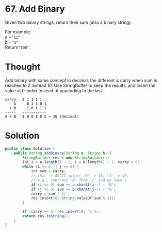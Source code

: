 # 67. Add Binary

Given two binary strings, return their sum \(also a binary string\).

For example,  
a =`"11"`  
b =`"1"`  
Return`"100"`.

# Thought

Add binary with same concept in decimal, the different is carry when sum is reached to 2 instead 10. Use StringBuffer to keep the results, and insert the value at 0-index instead of appending to the last.

```
carry   1 1 1 1 1
    A     0 1 1 0 1
  + B     1 0 1 1 1
-----   -----------
A + B   1 0 0 1 0 0 = 36 (decimal)
```

# Solution

```java
public class Solution {
    public String addBinary(String a, String b) {
        StringBuilder res = new StringBuilder();
        int i = a.length() - 1, j = b.length() - 1, carry = 0;
        while (i >= 0 || j >= 0) {
            int sum = carry;
            // char -> ASCII value: '0' -> 48, '1' -> 49,
            // e.g., subtract '0' from '1' and we have 1
            if (i >= 0) sum += a.charAt(i--) - '0';
            if (j >= 0) sum += b.charAt(j--) - '0';
            carry = sum / 2;
            res.insert(0, String.valueOf(sum % 2));
        }

        if (carry == 1) res.insert(0, '1');
        return res.toString();
    }
}
```




